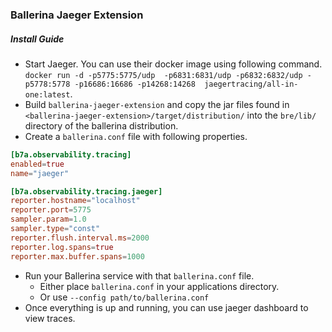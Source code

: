 ### Ballerina Jaeger Extension

##### Install Guide

- Start Jaeger. You can use their docker image using following command. `docker run -d -p5775:5775/udp 
-p6831:6831/udp -p6832:6832/udp -p5778:5778 -p16686:16686 -p14268:14268 
jaegertracing/all-in-one:latest`.
- Build `ballerina-jaeger-extension` and copy the jar files found in `<ballerina-jaeger-extension>/target/distribution/`
 into the `bre/lib/` directory of the ballerina distribution.
- Create a `ballerina.conf` file with following properties.
```toml
[b7a.observability.tracing]
enabled=true
name="jaeger"

[b7a.observability.tracing.jaeger]
reporter.hostname="localhost"
reporter.port=5775
sampler.param=1.0
sampler.type="const"
reporter.flush.interval.ms=2000
reporter.log.spans=true
reporter.max.buffer.spans=1000
```

- Run your Ballerina service with that `ballerina.conf` file.
  - Either place `ballerina.conf` in your applications directory.
  - Or use `--config path/to/ballerina.conf`
- Once everything is up and running, you can use jaeger dashboard to view traces.
